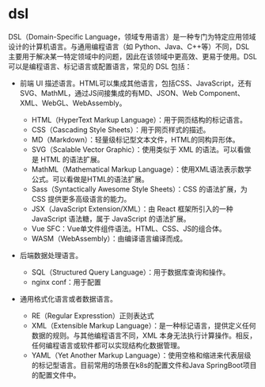 # dsl
DSL（Domain-Specific Language，领域专用语言）是一种专门为特定应用领域设计的计算机语言。与通用编程语言（如 Python、Java、C++等）不同，DSL 主要用于解决某一特定领域中的问题，因此在该领域中更高效、更易于使用。DSL 可以是编程语言、标记语言或配置语言，常见的 DSL 包括：

- 前端 UI 描述语言。HTML可以集成其他语言，包括CSS、JavaScript，还有SVG、MathML，通过JS间接集成的有MD、JSON、Web Component、XML、WebGL、WebAssembly。
  - HTML（HyperText Markup Language）：用于网页结构的标记语言。
  - CSS（Cascading Style Sheets）：用于网页样式的描述。
  - MD（Markdown）：轻量级标记型文本文件，HTML的同构异形体。
  - SVG（Scalable Vector Graphic）：使用类似于 XML 的语法。可以看做是 HTML 的语法扩展。
  - MathML（Mathematical Markup Language）：使用XML语法表示数学公式。可以看做是HTML的语法扩展。
  - Sass（Syntactically Awesome Style Sheets）：CSS 的语法扩展，为 CSS 提供更多高级语言的能力。
  - JSX（JavaScript Extension/XML）：由 React 框架所引入的一种 JavaScript 语法糖，属于 JavaScript 的语法扩展。
  - Vue SFC：Vue单文件组件语法。HTML、CSS、JS的组合体。
  - WASM（WebAssembly）：由编译语言编译而成。

- 后端数据处理语言。
  - SQL（Structured Query Language）：用于数据库查询和操作。
  - nginx conf：用于配置

- 通用格式化语言或者数据语言。
  - RE（Regular Expresstion）正则表达式
  - XML（Extensible Markup Language）：是一种标记语言，提供定义任何数据的规则。与其他编程语言不同，XML 本身无法执行计算操作。相反，任何编程语言或软件都可以实现结构化数据管理。
  - YAML（Yet Another Markup Language）：使用空格和缩进来代表层级的标记型语言。目前常用的场景在k8s的配置文件和Java SpringBoot项目的配置文件中。

